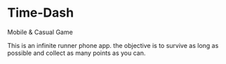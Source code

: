 # Time-Dash
Mobile &amp; Casual Game

This is an infinite runner phone app. the objective is to survive as long as possible and collect as many points as you can.
